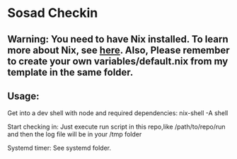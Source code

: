 # Sosad Checkin

## Warning: You need to have Nix installed. To learn more about Nix, see [here](https://nixos.org/download). Also, Please remember to create your own variables/default.nix from my template in the same folder.

## Usage:
Get into a dev shell with node and required dependencies: nix-shell -A shell  
 
Start checking in: Just execute run script in this repo,like /path/to/repo/run and then the log file will be in your /tmp folder

Systemd timer: See systemd folder.

